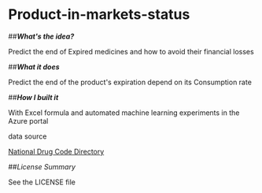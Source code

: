 # Product-in-markets-status

##**_What's the idea?_**

Predict the end of Expired medicines and how to avoid their financial losses

##**_What it does_**

Predict the end of the product's expiration depend on its Consumption rate

##**_How I built it_**

With Excel formula and automated machine learning experiments in the Azure portal

data source

[National Drug Code Directory](https://www.fda.gov/drugs/drug-approvals-and-databases/national-drug-code-directory)

##_License Summary_

See the LICENSE file
